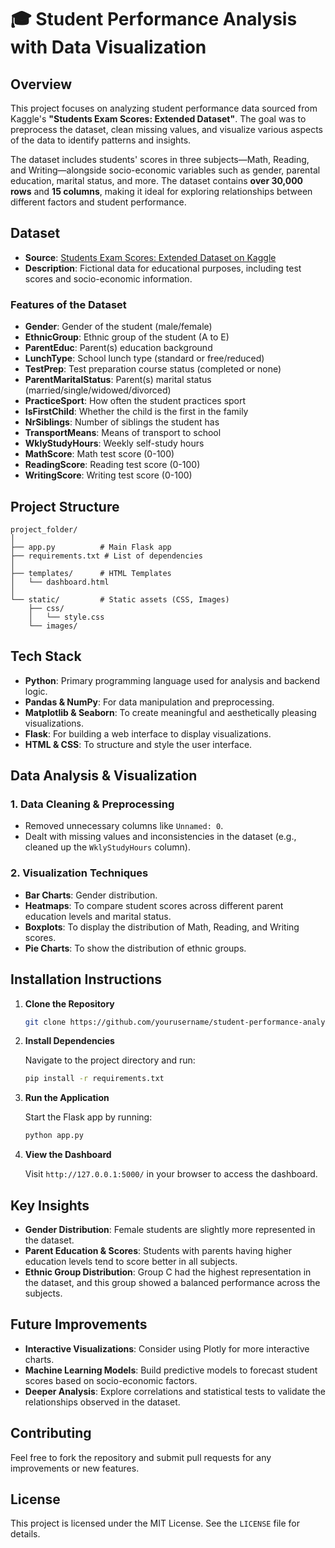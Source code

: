 
# 🎓 Student Performance Analysis with Data Visualization

## **Overview**

This project focuses on analyzing student performance data sourced from Kaggle's **"Students Exam Scores: Extended Dataset"**. The goal was to preprocess the dataset, clean missing values, and visualize various aspects of the data to identify patterns and insights.

The dataset includes students' scores in three subjects—Math, Reading, and Writing—alongside socio-economic variables such as gender, parental education, marital status, and more. The dataset contains **over 30,000 rows** and **15 columns**, making it ideal for exploring relationships between different factors and student performance.

## **Dataset**

- **Source**: [Students Exam Scores: Extended Dataset on Kaggle](https://www.kaggle.com/datasets/desalegngeb/students-exam-scores)
- **Description**: Fictional data for educational purposes, including test scores and socio-economic information.

### **Features of the Dataset**
- **Gender**: Gender of the student (male/female)
- **EthnicGroup**: Ethnic group of the student (A to E)
- **ParentEduc**: Parent(s) education background
- **LunchType**: School lunch type (standard or free/reduced)
- **TestPrep**: Test preparation course status (completed or none)
- **ParentMaritalStatus**: Parent(s) marital status (married/single/widowed/divorced)
- **PracticeSport**: How often the student practices sport
- **IsFirstChild**: Whether the child is the first in the family
- **NrSiblings**: Number of siblings the student has
- **TransportMeans**: Means of transport to school
- **WklyStudyHours**: Weekly self-study hours
- **MathScore**: Math test score (0-100)
- **ReadingScore**: Reading test score (0-100)
- **WritingScore**: Writing test score (0-100)

## **Project Structure**

```plaintext
project_folder/
│
├── app.py          # Main Flask app
├── requirements.txt # List of dependencies
│
├── templates/      # HTML Templates
│   └── dashboard.html
│
└── static/         # Static assets (CSS, Images)
    ├── css/
    │   └── style.css
    └── images/
```

## **Tech Stack**

- **Python**: Primary programming language used for analysis and backend logic.
- **Pandas & NumPy**: For data manipulation and preprocessing.
- **Matplotlib & Seaborn**: To create meaningful and aesthetically pleasing visualizations.
- **Flask**: For building a web interface to display visualizations.
- **HTML & CSS**: To structure and style the user interface.

## **Data Analysis & Visualization**

### **1. Data Cleaning & Preprocessing**
- Removed unnecessary columns like `Unnamed: 0`.
- Dealt with missing values and inconsistencies in the dataset (e.g., cleaned up the `WklyStudyHours` column).

### **2. Visualization Techniques**
- **Bar Charts**: Gender distribution.
- **Heatmaps**: To compare student scores across different parent education levels and marital status.
- **Boxplots**: To display the distribution of Math, Reading, and Writing scores.
- **Pie Charts**: To show the distribution of ethnic groups.

## **Installation Instructions**

1. **Clone the Repository**

   ```bash
   git clone https://github.com/yourusername/student-performance-analysis.git
   ```

2. **Install Dependencies**

   Navigate to the project directory and run:

   ```bash
   pip install -r requirements.txt
   ```

3. **Run the Application**

   Start the Flask app by running:

   ```bash
   python app.py
   ```

4. **View the Dashboard**

   Visit `http://127.0.0.1:5000/` in your browser to access the dashboard.

## **Key Insights**

- **Gender Distribution**: Female students are slightly more represented in the dataset.
- **Parent Education & Scores**: Students with parents having higher education levels tend to score better in all subjects.
- **Ethnic Group Distribution**: Group C had the highest representation in the dataset, and this group showed a balanced performance across the subjects.

## **Future Improvements**

- **Interactive Visualizations**: Consider using Plotly for more interactive charts.
- **Machine Learning Models**: Build predictive models to forecast student scores based on socio-economic factors.
- **Deeper Analysis**: Explore correlations and statistical tests to validate the relationships observed in the dataset.

## **Contributing**

Feel free to fork the repository and submit pull requests for any improvements or new features.

## **License**

This project is licensed under the MIT License. See the `LICENSE` file for details.
